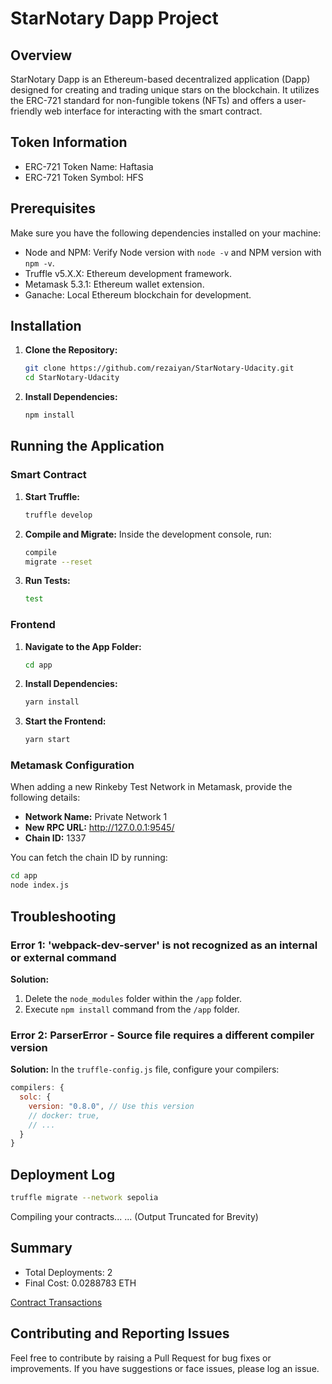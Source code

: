# StarNotary Dapp Project

## Overview
StarNotary Dapp is an Ethereum-based decentralized application (Dapp) designed for creating and trading unique stars on the blockchain. It utilizes the ERC-721 standard for non-fungible tokens (NFTs) and offers a user-friendly web interface for interacting with the smart contract.

## Token Information
- ERC-721 Token Name: Haftasia
- ERC-721 Token Symbol: HFS

## Prerequisites
Make sure you have the following dependencies installed on your machine:
- Node and NPM: Verify Node version with `node -v` and NPM version with `npm -v`.
- Truffle v5.X.X: Ethereum development framework.
- Metamask 5.3.1: Ethereum wallet extension.
- Ganache: Local Ethereum blockchain for development.

## Installation
1. **Clone the Repository:**
   ```bash
   git clone https://github.com/rezaiyan/StarNotary-Udacity.git
   cd StarNotary-Udacity
   ```

2. **Install Dependencies:**
   ```bash
   npm install
   ```

## Running the Application
### Smart Contract
1. **Start Truffle:**
   ```bash
   truffle develop
   ```

2. **Compile and Migrate:**
   Inside the development console, run:
   ```bash
   compile
   migrate --reset
   ```

3. **Run Tests:**
   ```bash
   test
   ```

### Frontend
1. **Navigate to the App Folder:**
   ```bash
   cd app
   ```

2. **Install Dependencies:**
   ```bash
   yarn install
   ```

3. **Start the Frontend:**
   ```bash
   yarn start
   ```

### Metamask Configuration
When adding a new Rinkeby Test Network in Metamask, provide the following details:
- **Network Name:** Private Network 1
- **New RPC URL:** http://127.0.0.1:9545/
- **Chain ID:** 1337

You can fetch the chain ID by running:
```bash
cd app
node index.js
```

## Troubleshooting
### Error 1: 'webpack-dev-server' is not recognized as an internal or external command
**Solution:**
1. Delete the `node_modules` folder within the `/app` folder.
2. Execute `npm install` command from the `/app` folder.

### Error 2: ParserError - Source file requires a different compiler version
**Solution:**
In the `truffle-config.js` file, configure your compilers:
```javascript
compilers: {
  solc: {
    version: "0.8.0", // Use this version
    // docker: true,
    // ...
  }
}
```

## Deployment Log
```bash
truffle migrate --network sepolia
```
Compiling your contracts...
... (Output Truncated for Brevity)

## Summary
- Total Deployments: 2
- Final Cost: 0.0288783 ETH

[Contract Transactions](https://sepolia.etherscan.io/address/0xDA82D3d3c6d1Bd34578955abd62eD806bF7c7da1)

## Contributing and Reporting Issues
Feel free to contribute by raising a Pull Request for bug fixes or improvements. If you have suggestions or face issues, please log an issue.
